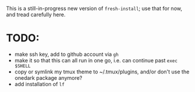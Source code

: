 This is a still-in-progress new version of `fresh-install`; use that for now, and tread carefully here.


# TODO:
- make ssh key, add to github account via `gh`
- make it so that this can all run in one go, i.e. can continue past `exec $SHELL`
- copy or symlink my tmux theme to ~/.tmux/plugins, and/or don't use the onedark package anymore?
- add installation of `lf`
